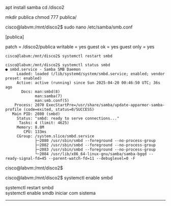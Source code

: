 apt install samba
cd /disco2

mkdir publica
chmod 777 publica/

cisco@labvm:/mnt/disco2$ sudo nano /etc/samba/smb.conf 

[publica]

patch = /disco2/publica
writable = yes
guest ok = yes
guest only = yes


~~~~
cisco@labvm:/mnt/disco2$ systemctl restart smbd

cisco@labvm:/mnt/disco2$ systemctl status smbd
● smbd.service - Samba SMB Daemon
     Loaded: loaded (/lib/systemd/system/smbd.service; enabled; vendor preset: enabled)
     Active: active (running) since Sun 2025-04-20 00:46:50 UTC; 36s ago
       Docs: man:smbd(8)
             man:samba(7)
             man:smb.conf(5)
    Process: 2070 ExecStartPre=/usr/share/samba/update-apparmor-samba-profile (code=exited, status=0/SUCCESS)
   Main PID: 2080 (smbd)
     Status: "smbd: ready to serve connections..."
      Tasks: 4 (limit: 4625)
     Memory: 8.8M
        CPU: 133ms
     CGroup: /system.slice/smbd.service
             ├─2080 /usr/sbin/smbd --foreground --no-process-group
             ├─2082 /usr/sbin/smbd --foreground --no-process-group
             ├─2083 /usr/sbin/smbd --foreground --no-process-group
             └─2084 /usr/lib/x86_64-linux-gnu/samba/samba-bgqd --ready-signal-fd=45 --parent-watch-fd=11 --debuglevel=0 -F
~~~~
cisco@labvm:/mnt/disco2$ 


cisco@labvm:/mnt/disco2$ systemctl enable smbd

 systemctl restart smbd            
 systemctl enable smdb          iniciar com sistema
 

--------------------------------------
